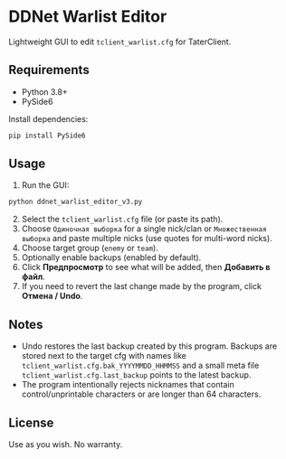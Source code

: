 # DDNet Warlist Editor

Lightweight GUI to edit `tclient_warlist.cfg` for TaterClient.

## Requirements

* Python 3.8+
* PySide6

Install dependencies:

```bash
pip install PySide6
```

## Usage

1. Run the GUI:

```bash
python ddnet_warlist_editor_v3.py
```

2. Select the `tclient_warlist.cfg` file (or paste its path).
3. Choose `Одиночная выборка` for a single nick/clan or `Множественная выборка` and paste multiple nicks (use quotes for multi-word nicks).
4. Choose target group (`enemy` or `team`).
5. Optionally enable backups (enabled by default).
6. Click **Предпросмотр** to see what will be added, then **Добавить в файл**.
7. If you need to revert the last change made by the program, click **Отмена / Undo**.

## Notes

* Undo restores the last backup created by this program. Backups are stored next to the target cfg with names like `tclient_warlist.cfg.bak_YYYYMMDD_HHMMSS` and a small meta file `tclient_warlist.cfg.last_backup` points to the latest backup.
* The program intentionally rejects nicknames that contain control/unprintable characters or are longer than 64 characters.

## License

Use as you wish. No warranty.
